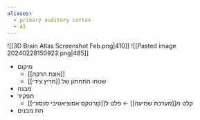 ```yaml
---
aliases:
  - primary auditory cortex
  - A1
---
```

![[3D Brain Atlas Screenshot Feb.png|410]] ![[Pasted image 20240228150923.png|485]]
- מיקום
	- [[אונת הרקה]]
	- שטחו התחתון של [[חריץ צידי]]
- מבנה
- תפקיד
	- קלט מ[[מערכת שמיעה]] ← פלט ל[[קורטקס אסוציאטיבי סנסורי]]
- תת מבנים
